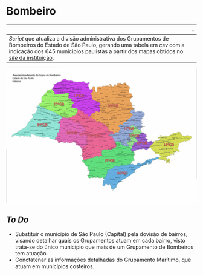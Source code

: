 # Bombeiro



|                                                              | <img src="http://www.corpodebombeiros.sp.gov.br/portalcb/img/Brasao-CB.svg" style="zoom:30%;" /> |
| ------------------------------------------------------------ | ------------------------------------------------------------ |
| *Script* que atualiza a divisão administrativa dos Grupamentos de Bombeiros do Estado de São Paulo, gerando uma tabela em *csv* com a indicação dos 645 munícipios paulistas a partir dos mapas obtidos no [*site* da instituição](http://www.corpodebombeiros.sp.gov.br/). |                                                              |



![Grupamentos de Bombeiros](https://github.com/michelmetran/sp_bombeiro/blob/main/data/rasters/geo_gb_interior.jpg?raw=true)



## *To Do*

- Substituir o município de São Paulo (Capital) pela dovisão de bairros, visando detalhar quais os Grupamentos atuam em cada bairro, visto trata-se do único município que mais de um Grupamento de Bombeiros tem atuação.
- Conctatenar as informações detalhadas do Grupamento Marítimo, que atuam em municípios costeiros.